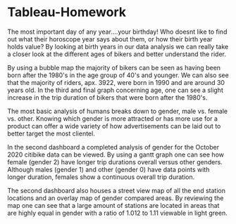 # Tableau-Homework

The most important day of any year....your birthday! Who doesnt like to find out what their horoscope year says about them, or how their birth year holds value? By looking at birth years in our data analysis we can really take a closer look at the different ages of bikers and better understand the rider. 

By using a bubble map the majority of bikers can be seen as having been born after the 1980's in the age group of 40's and younger. We can also see that the majority of riders, apx. 3922, were born in 1990 and are around 30 years old. In the third and final graph concerning age, one can see a slight increase in the trip duration of bikers that were born after the 1980's.


The most basic analysis of humans breaks down to gender, male vs. female vs. other. Knowing which gender is more attracted or has more use for a product can offer a wide variety of how advertisements can be laid out to better target the most clientel. 

In the second dashboard a completed analysis of gender for the October 2020 citibike data can be viewed. By using a gantt graph one can see how female (gender 2) have longer trip durations overall versus other genders. Although males (gender 1) and other (gender 0) have data points with longer duration, females show a continuous overall trip duration. 

The second dashboard also houses a street view map of all the end station locations and an overlay map of gender compared areas. By reviewing the map one can see that a large amount of stations are located in areas that are highly equal in gender with a ratio of 1.012 to 1.11 viewable in light green.  
